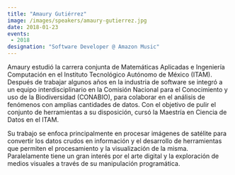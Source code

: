 ```yaml
---
title: "Amaury Gutiérrez"
image: /images/speakers/amaury-gutierrez.jpg
date: 2018-01-23
events:
 - 2018
designation: "Software Developer @ Amazon Music" 
---
```


Amaury estudió la carrera conjunta de Matemáticas Aplicadas e Ingeniería Computación en el Instituto Tecnológico Autónomo de México (ITAM). Después de trabajar algunos años en la industria de software se integró a un equipo interdisciplinario en la Comisión Nacional para el Conocimiento y uso de la Biodiversidad (CONABIO), para colaborar en el análisis de fenómenos con amplias cantidades de datos. Con el objetivo de pulir el conjunto de herramientas a su disposición, cursó la Maestría en Ciencia de Datos en el ITAM.

Su trabajo se enfoca principalmente en procesar imágenes de satélite para convertir los datos crudos en información y el desarrollo de herramientas que permiten el procesamiento y la visualización de la misma. Paralelamente tiene un gran interés por el arte digital y la exploración de medios visuales a través de su manipulación programática.